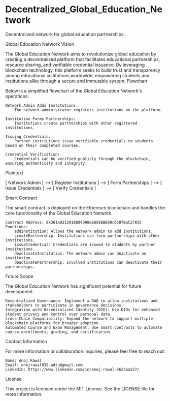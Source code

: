 # Decentralized_Global_Education_Network
Decentralized network for global education partnerships.

Global Education Network
Vision

The Global Education Network aims to revolutionize global education by creating a decentralized platform that facilitates educational partnerships, resource sharing, and verifiable credential issuance. By leveraging blockchain technology, this platform seeks to build trust and transparency among educational institutions worldwide, empowering students and institutions alike through a secure and immutable system.
Flowchart

Below is a simplified flowchart of the Global Education Network's operations:

    Network Admin Adds Institutions:
        The network administrator registers institutions on the platform.

    Institution Forms Partnerships:
        Institutions create partnerships with other registered institutions.

    Issuing Credentials:
        Partner institutions issue verifiable credentials to students based on their completed courses.

    Credential Verification:
        Credentials can be verified publicly through the blockchain, ensuring authenticity and integrity.

Plaintext

[ Network Admin ] --> [ Register Institutions ]
                     --> [ Form Partnerships ]
                     --> [ Issue Credentials ]
                     --> [ Verify Credentials ]

Smart Contract

The smart contract is deployed on the Ethereum blockchain and handles the core functionality of the Global Education Network.

    Contract Address: 0x361a9215918b04D98e1658EBB50c6C87BaC27835
    Functions:
        addInstitution: Allows the network admin to add institutions.
        createPartnership: Institutions can form partnerships with other institutions.
        issueCredential: Credentials are issued to students by partner institutions.
        deactivateInstitution: The network admin can deactivate an institution.
        deactivatePartnership: Involved institutions can deactivate their partnerships.

Future Scope

The Global Education Network has significant potential for future development:

    Decentralized Governance: Implement a DAO to allow institutions and stakeholders to participate in governance decisions.
    Integration with Decentralized Identity (DID): Use DIDs for enhanced student privacy and control over personal data.
    Cross-Chain Compatibility: Expand the network to support multiple blockchain platforms for broader adoption.
    Automated Course and Exam Management: Use smart contracts to automate course enrollments, grading, and certification.

Contact Information

For more information or collaboration inquiries, please feel free to reach out:

    Name: Anoj Rawal
    Email: anojrawal039.adtu@gmail.com
    LinkedIn: https://www.linkedin.com/in/anoj-rawal-5623aa227/

License

This project is licensed under the MIT License. See the LICENSE file for more information.
